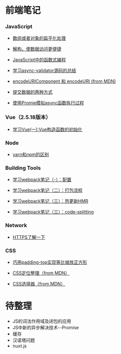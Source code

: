 
# 前端笔记



### JavaScript 

* [数组或者对象的扁平化处理](notes/flatten.md)

* [解构，使数据访问更便捷](notes/destruction.md)

* [JavaScript中的函数式编程](notes/FunctionalProgramming.md)

* [学习async-validator源码的总结](notes/asyncValidtor.md)

* [encodeURIComponent 和 encodeURI (from MDN)](notes/encode.md)

* [提交数据的两种方式](notes/form.md)

* [使用Promie模拟async函数执行过程](notes/async.js)

### Vue（2.5.18版本）

* [学习Vue(一):Vue构造函数的初始化](notes/vue-constructor.md)

### Node

* [yarn和npm的区别](notes/YARN.md)

### Building Tools

* [学习webpack笔记（-）：配置](notes/webpack.config.js)

* [学习webpack笔记（二）：打包流程](notes/webpack.flow.md)

* [学习webpack笔记（三）：热更新HMR](notes/webpack.hmr.md)

* [学习webpack笔记（三）：code-splitting](notes/webpack.codesplit.md)

### Network


* [HTTPS了解一下](notes/https.md)

### CSS 

* [巧用padding-top实现等比缩放正方形](notes/square.md)

* [CSS定位整理（from MDN）](notes/position.md)

* [CSS选择器（from MDN）](notes/cssselectors.md)



# 待整理
* JS的词法作用域及闭包的应用
* JS中新的异步解决技术--Promise 
* 缓存
* 汉诺塔问题
* nuxt.js
